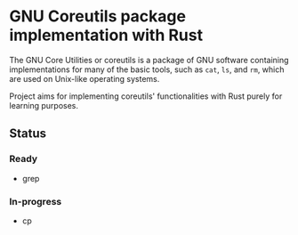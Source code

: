 # GNU Coreutils package implementation with Rust

The GNU Core Utilities or coreutils is a package of GNU software 
containing implementations for many of the basic tools, such as
`cat`, `ls`, and `rm`, which are used on Unix-like operating systems.

Project aims for implementing coreutils' functionalities with Rust purely for 
learning purposes.


## Status

### Ready
- grep

### In-progress
- cp
